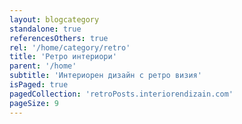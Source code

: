 ```yaml
---
layout: blogcategory
standalone: true
referencesOthers: true
rel: '/home/category/retro'
title: 'Ретро интериори'
parent: '/home'
subtitle: 'Интериорен дизайн с ретро визия'
isPaged: true
pagedCollection: 'retroPosts.interiorendizain.com'
pageSize: 9
---
```

